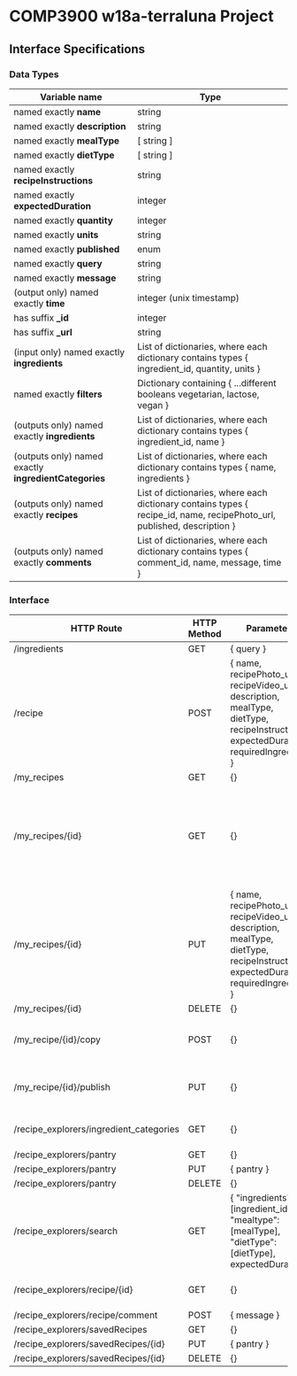 # COMP3900 w18a-terraluna Project
## Interface Specifications
### Data Types
| Variable name | Type |
|---|---|
| named exactly **name** | string |
| named exactly **description** | string |
| named exactly **mealType** | [ string ] |
| named exactly **dietType** | [ string ] |
| named exactly **recipeInstructions** | string |
| named exactly **expectedDuration** | integer |
| named exactly **quantity** | integer |
| named exactly **units** | string |
| named exactly **published** | enum |
| named exactly **query** | string |
| named exactly **message** | string |
| (output only) named exactly **time** | integer (unix timestamp) |
| has suffix **_id** | integer |
| has suffix **_url** | string |
| (input only) named exactly **ingredients** | List of dictionaries, where each dictionary contains types { ingredient_id, quantity, units } |
| named exactly **filters** | Dictionary containing { ...different booleans vegetarian, lactose, vegan } |
| (outputs only) named exactly **ingredients** | List of dictionaries, where each dictionary contains types { ingredient_id, name } |
| (outputs only) named exactly **ingredientCategories** | List of dictionaries, where each dictionary contains types { name, ingredients } |
| (outputs only) named exactly **recipes** | List of dictionaries, where each dictionary contains types { recipe_id, name, recipePhoto_url, published, description } |
| (outputs only) named exactly **comments** | List of dictionaries, where each dictionary contains types { comment_id, name, message, time } |

### Interface
| HTTP Route | HTTP Method | Parameters | Return type |
|---|---|---|---|
| /ingredients | GET | { query } | { ingredients } |
| /recipe | POST | { name, recipePhoto_url, recipeVideo_url, description, mealType, dietType, recipeInstructions, expectedDuration, requiredIngredients } | { recipe_id, name, recipePhoto_url, published, description } |
| /my_recipes | GET | {} | { recipes } |
| /my_recipes/{id} | GET | {} | { name, recipePhoto_url, recipeVideo_url, description, mealType, dietType, recipeInstructions, expectedDuration, requiredIngredients } |
| /my_recipes/{id} | PUT | { name, recipePhoto_url, recipeVideo_url, description, mealType, dietType, recipeInstructions, expectedDuration, requiredIngredients } | { recipe_id, name, recipePhoto_url, published, description } |
| /my_recipes/{id} | DELETE | {} | { recipe_id } |
| /my_recipe/{id}/copy | POST | {} | { recipe_id, name, recipePhoto_url, published, description } |
| /my_recipe/{id}/publish | PUT | {} | { recipe_id, name, recipePhoto_url, published, description } |
| /recipe_explorers/ingredient_categories | GET | {} | { ingredientCategories } |
| /recipe_explorers/pantry | GET | {} | { pantry } |
| /recipe_explorers/pantry | PUT | { pantry } | { pantry } |
| /recipe_explorers/pantry | DELETE | {} | { user_id } |
| /recipe_explorers/search | GET | { "ingredients":[ingredient_id], "mealtype":[mealType], "dietType":[dietType], expectedDuration} | { recipes } |
| /recipe_explorers/recipe/{id} | GET | {} | { view_recipe_format including comments } |
| /recipe_explorers/recipe/comment | POST | { message } | { comment_id } |
| /recipe_explorers/savedRecipes | GET | {} | { recipes } |
| /recipe_explorers/savedRecipes/{id} | PUT | { pantry } | { recipe_id } |
| /recipe_explorers/savedRecipes/{id} | DELETE | {} | { recipe_id } |

